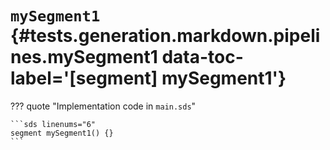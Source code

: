 # <code class="doc-symbol doc-symbol-segment"></code> `mySegment1` {#tests.generation.markdown.pipelines.mySegment1 data-toc-label='[segment] mySegment1'}

??? quote "Implementation code in `main.sds`"

    ```sds linenums="6"
    segment mySegment1() {}
    ```
